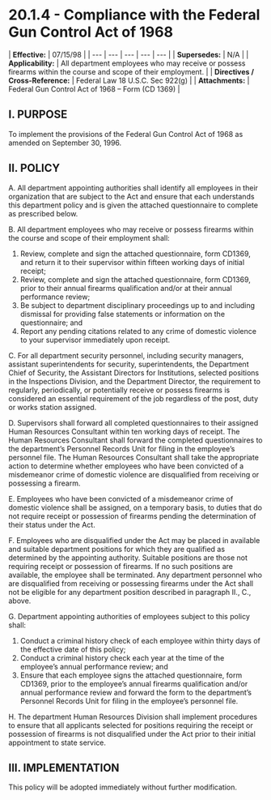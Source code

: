 # 20.1.4 - Compliance with the Federal Gun Control Act of 1968

| **Effective:** | 07/15/98 |
| --- | --- | --- | --- | --- |
| **Supersedes:** | N/A |
| **Applicability:** | All department employees who may receive or possess firearms within the course and scope of their employment. |
| **Directives / Cross-Reference:** | Federal Law 18 U.S.C. Sec 922\(g\) |
| **Attachments:** | Federal Gun Control Act of 1968 – Form \(CD 1369\) |

## I. PURPOSE

To implement the provisions of the Federal Gun Control Act of 1968 as amended on September 30, 1996.

## II. POLICY

A. All department appointing authorities shall identify all employees in their organization that are subject to the Act and ensure that each understands this department policy and is given the attached questionnaire to complete as prescribed below.

B. All department employees who may receive or possess firearms within the course and scope of their employment shall:

1. Review, complete and sign the attached questionnaire, form CD1369, and return it to their supervisor within fifteen working days of initial receipt;
2. Review, complete and sign the attached questionnaire, form CD1369, prior to their annual firearms qualification and/or at their annual performance review;
3. Be subject to department disciplinary proceedings up to and including dismissal for providing false statements or information on the questionnaire; and
4. Report any pending citations related to any crime of domestic violence to your supervisor immediately upon receipt.

C. For all department security personnel, including security managers, assistant superintendents for security, superintendents, the Department Chief of Security, the Assistant Directors for Institutions, selected positions in the Inspections Division, and the Department Director, the requirement to regularly, periodically, or potentially receive or possess firearms is considered an essential requirement of the job regardless of the post, duty or works station assigned.

D. Supervisors shall forward all completed questionnaires to their assigned Human Resources Consultant within ten working days of receipt. The Human Resources Consultant shall forward the completed questionnaires to the department’s Personnel Records Unit for filing in the employee’s personnel file. The Human Resources Consultant shall take the appropriate action to determine whether employees who have been convicted of a misdemeanor crime of domestic violence are disqualified from receiving or possessing a firearm.

E. Employees who have been convicted of a misdemeanor crime of domestic violence shall be assigned, on a temporary basis, to duties that do not require receipt or possession of firearms pending the determination of their status under the Act.

F. Employees who are disqualified under the Act may be placed in available and suitable department positions for which they are qualified as determined by the appointing authority. Suitable positions are those not requiring receipt or possession of firearms. If no such positions are available, the employee shall be terminated. Any department personnel who are disqualified from receiving or possessing firearms under the Act shall not be eligible for any department position described in paragraph II., C., above.

G. Department appointing authorities of employees subject to this policy shall:

1. Conduct a criminal history check of each employee within thirty days of the effective date of this policy;
2. Conduct a criminal history check each year at the time of the employee’s annual performance review; and
3. Ensure that each employee signs the attached questionnaire, form CD1369, prior to the employee’s annual firearms qualification and/or annual performance review and forward the form to the department’s Personnel Records Unit for filing in the employee’s personnel file.

H. The department Human Resources Division shall implement procedures to ensure that all applicants selected for positions requiring the receipt or possession of firearms is not disqualified under the Act prior to their initial appointment to state service.

## III. IMPLEMENTATION

This policy will be adopted immediately without further modification.

